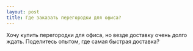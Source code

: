 ```yaml
---
layout: post 
title: Где заказать перегородки для офиса? 
--- 
```

Хочу купить перегородки для офиса, но везде доставку очень долго ждать. Поделитесь опытом, где самая быстрая доставка?
